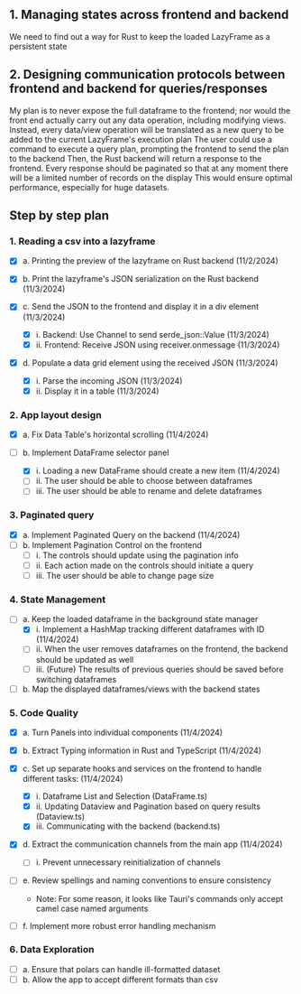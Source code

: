 ## 1. Managing states across frontend and backend

We need to find out a way for Rust to keep the loaded LazyFrame as a persistent state

## 2. Designing communication protocols between frontend and backend for queries/responses

My plan is to never expose the full dataframe to the frontend; nor would the front end actually carry out any data
operation, including modifying views.
Instead, every data/view operation will be translated as a new query to be added to the current LazyFrame's execution
plan
The user could use a command to execute a query plan, prompting the frontend to send the plan to the backend
Then, the Rust backend will return a response to the frontend.
Every response should be paginated so that at any moment there will be a limited number of records on the display
This would ensure optimal performance, especially for huge datasets.

## Step by step plan

### 1. Reading a csv into a lazyframe

- [x] a. Printing the preview of the lazyframe on Rust backend (11/2/2024)

- [x] b. Print the lazyframe's JSON serialization on the Rust backend (11/3/2024)

- [x] c. Send the JSON to the frontend and display it in a div element (11/3/2024)
    - [x] i. Backend: Use Channel to send serde_json::Value (11/3/2024)
    - [x] ii. Frontend: Receive JSON using receiver.onmessage (11/3/2024)

- [x] d. Populate a data grid element using the received JSON (11/3/2024)
    - [x] i. Parse the incoming JSON (11/3/2024)
    - [x] ii. Display it in a table (11/3/2024)

### 2. App layout design

- [x] a. Fix Data Table's horizontal scrolling (11/4/2024)

- [ ] b. Implement DataFrame selector panel
    - [x] i. Loading a new DataFrame should create a new item (11/4/2024)
    - [ ] ii. The user should be able to choose between dataframes
    - [ ] iii. The user should be able to rename and delete dataframes

### 3. Paginated query

- [x] a. Implement Paginated Query on the backend (11/4/2024)
- [ ] b. Implement Pagination Control on the frontend
    - [ ] i. The controls should update using the pagination info
    - [ ] ii. Each action made on the controls should initiate a query
    - [ ] iii. The user should be able to change page size

### 4. State Management

- [ ] a. Keep the loaded dataframe in the background state manager
    - [X] i. Implement a HashMap tracking different dataframes with ID (11/4/2024)
    - [ ] ii. When the user removes dataframes on the frontend, the backend should be updated as well
    - [ ] iii. (Future) The results of previous queries should be saved before switching dataframes

- [ ] b. Map the displayed dataframes/views with the backend states

### 5. Code Quality

- [x] a. Turn Panels into individual components (11/4/2024)

- [x] b. Extract Typing information in Rust and TypeScript (11/4/2024)

- [x] c. Set up separate hooks and services on the frontend to handle different tasks: (11/4/2024)
    - [x] i. Dataframe List and Selection (DataFrame.ts)
    - [x] ii. Updating Dataview and Pagination based on query results (Dataview.ts)
    - [x] iii. Communicating with the backend (backend.ts)

- [x] d. Extract the communication channels from the main app (11/4/2024)
    - [ ] i. Prevent unnecessary reinitialization of channels

- [ ] e. Review spellings and naming conventions to ensure consistency
    - Note: For some reason, it looks like Tauri's commands only accept camel case named arguments

- [ ] f. Implement more robust error handling mechanism

### 6. Data Exploration

- [ ] a. Ensure that polars can handle ill-formatted dataset
- [ ] b. Allow the app to accept different formats than csv
